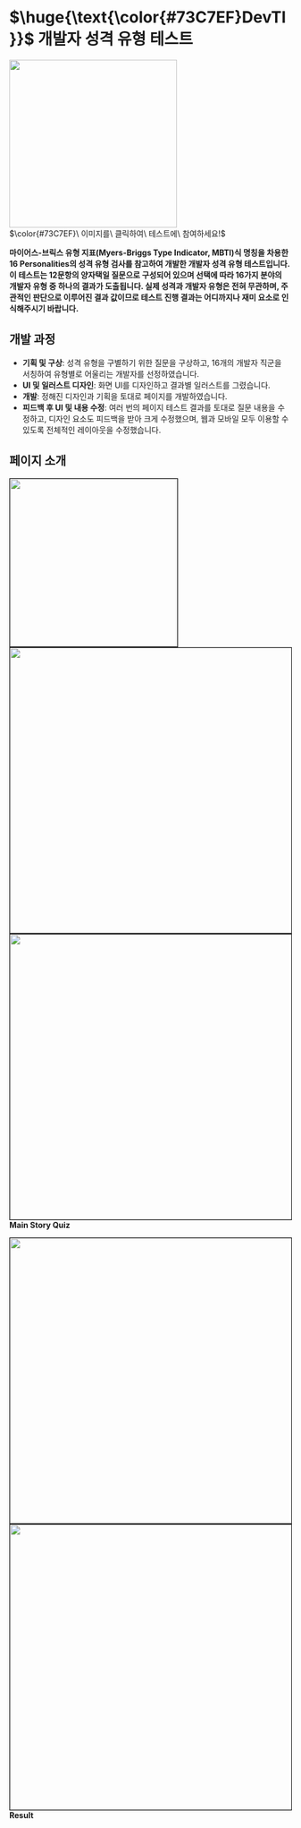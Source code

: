 # $\huge{\text{\color{#73C7EF}DevTI}}$  개발자 성격 유형 테스트

[<img src="https://github.com/user-attachments/assets/d5563ad6-8190-40bf-be81-e548a4f5258f" width="300"/>](https://6yoon.github.io)   
 $\color{#73C7EF}\ 이미지를\ 클릭하여\ 테스트에\ 참여하세요!$  
   
**마이어스-브릭스 유형 지표(Myers-Briggs Type Indicator, MBTI)식 명칭을 차용한 16 Personalities의 성격 유형 검사를 참고하여 개발한 개발자 성격 유형 테스트입니다. 이 테스트는 12문항의 양자택일 질문으로 구성되어 있으며 선택에 따라 16가지 분야의 개발자 유형 중 하나의 결과가 도출됩니다. 실제 성격과 개발자 유형은 전혀 무관하며, 주관적인 판단으로 이루어진 결과 값이므로 테스트 진행 결과는 어디까지나 재미 요소로 인식해주시기 바랍니다.**

## 개발 과정
- **기획 및 구상**: 성격 유형을 구별하기 위한 질문을 구상하고, 16개의 개발자 직군을 서칭하여 유형별로 어울리는 개발자를 선정하였습니다. 
- **UI 및 일러스트 디자인**: 화면 UI를 디자인하고 결과별 일러스트를 그렸습니다.
- **개발**: 정해진 디자인과 기획을 토대로 페이지를 개발하였습니다.
- **피드백 후 UI 및 내용 수정**: 여러 번의 페이지 테스트 결과를 토대로 질문 내용을 수정하고, 디자인 요소도 피드백을 받아 크게 수정했으며, 웹과 모바일 모두 이용할 수 있도록 전체적인 레이아웃을 수정했습니다.

## 페이지 소개
<kbd> <img src="https://github.com/user-attachments/assets/fc575e78-b043-4547-9c7a-a88082bb40fe" width="300" style="border: 1px solid black"/> </kbd>
<kbd> <img src="https://github.com/user-attachments/assets/b4f78d0e-cf1e-42bf-a9c0-d16bafc17d85" height="510" style="border: 1px solid black"/> </kbd>
<kbd> <img src="https://github.com/user-attachments/assets/5d16f603-6d5d-47cc-833f-aca31e4e2da8" height="510" style="border: 1px solid black"/> </kbd>
**Main Story Quiz**
   
<kbd> <img src="https://github.com/user-attachments/assets/4580bcf2-0491-42c7-89b3-2f0785245ee0" height="510" style="border: 1px solid black"/> </kbd>
<kbd> <img src="https://github.com/user-attachments/assets/f9a963e2-06f9-4048-b7d3-5e6f2b6adaa9" height="510" style="border: 1px solid black"/> </kbd>
**Result**

